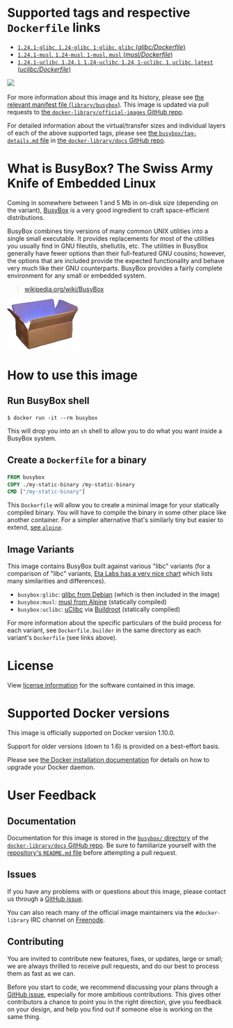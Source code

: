 # Supported tags and respective `Dockerfile` links

-	[`1.24.1-glibc`, `1.24-glibc`, `1-glibc`, `glibc` (*glibc/Dockerfile*)](https://github.com/docker-library/busybox/blob/81c593a39bec858e92bfa2c239aa57e7b988ba37/glibc/Dockerfile)
-	[`1.24.1-musl`, `1.24-musl`, `1-musl`, `musl` (*musl/Dockerfile*)](https://github.com/docker-library/busybox/blob/81c593a39bec858e92bfa2c239aa57e7b988ba37/musl/Dockerfile)
-	[`1.24.1-uclibc`, `1.24.1`, `1.24-uclibc`, `1.24`, `1-uclibc`, `1`, `uclibc`, `latest` (*uclibc/Dockerfile*)](https://github.com/docker-library/busybox/blob/81c593a39bec858e92bfa2c239aa57e7b988ba37/uclibc/Dockerfile)

[![](https://badge.imagelayers.io/busybox:latest.svg)](https://imagelayers.io/?images=busybox:1.24.1-glibc,busybox:1.24.1-musl,busybox:1.24.1-uclibc)

For more information about this image and its history, please see [the relevant manifest file (`library/busybox`)](https://github.com/docker-library/official-images/blob/master/library/busybox). This image is updated via pull requests to [the `docker-library/official-images` GitHub repo](https://github.com/docker-library/official-images).

For detailed information about the virtual/transfer sizes and individual layers of each of the above supported tags, please see [the `busybox/tag-details.md` file](https://github.com/docker-library/docs/blob/master/busybox/tag-details.md) in [the `docker-library/docs` GitHub repo](https://github.com/docker-library/docs).

# What is BusyBox? The Swiss Army Knife of Embedded Linux

Coming in somewhere between 1 and 5 Mb in on-disk size (depending on the variant), [BusyBox](http://www.busybox.net/) is a very good ingredient to craft space-efficient distributions.

BusyBox combines tiny versions of many common UNIX utilities into a single small executable. It provides replacements for most of the utilities you usually find in GNU fileutils, shellutils, etc. The utilities in BusyBox generally have fewer options than their full-featured GNU cousins; however, the options that are included provide the expected functionality and behave very much like their GNU counterparts. BusyBox provides a fairly complete environment for any small or embedded system.

> [wikipedia.org/wiki/BusyBox](https://en.wikipedia.org/wiki/BusyBox)

![logo](https://raw.githubusercontent.com/docker-library/docs/8b984f7fe2aadc3e42ed2bbb89f0a72fff36d819/busybox/logo.png)

# How to use this image

## Run BusyBox shell

```console
$ docker run -it --rm busybox
```

This will drop you into an `sh` shell to allow you to do what you want inside a BusyBox system.

## Create a `Dockerfile` for a binary

```dockerfile
FROM busybox
COPY ./my-static-binary /my-static-binary
CMD ["/my-static-binary"]
```

This `Dockerfile` will allow you to create a minimal image for your statically compiled binary. You will have to compile the binary in some other place like another container. For a simpler alternative that's similarly tiny but easier to extend, [see `alpine`](https://hub.docker.com/_/alpine/).

## Image Variants

This image contains BusyBox built against various "libc" variants (for a comparison of "libc" variants, [Eta Labs has a very nice chart](http://www.etalabs.net/compare_libcs.html) which lists many similarities and differences).

-	`busybox:glibc`: [glibc from Debian](https://packages.debian.org/jessie/libc6) (which is then included in the image)
-	`busybox:musl`: [musl from Alpine](https://pkgs.alpinelinux.org/package/main/x86_64/musl) (statically compiled)
-	`busybox:uclibc`: [uClibc](https://uclibc.org) via [Buildroot](https://buildroot.org) (statically compiled)

For more information about the specific particulars of the build process for each variant, see `Dockerfile.builder` in the same directory as each variant's `Dockerfile` (see links above).

# License

View [license information](http://www.busybox.net/license.html) for the software contained in this image.

# Supported Docker versions

This image is officially supported on Docker version 1.10.0.

Support for older versions (down to 1.6) is provided on a best-effort basis.

Please see [the Docker installation documentation](https://docs.docker.com/installation/) for details on how to upgrade your Docker daemon.

# User Feedback

## Documentation

Documentation for this image is stored in the [`busybox/` directory](https://github.com/docker-library/docs/tree/master/busybox) of the [`docker-library/docs` GitHub repo](https://github.com/docker-library/docs). Be sure to familiarize yourself with the [repository's `README.md` file](https://github.com/docker-library/docs/blob/master/README.md) before attempting a pull request.

## Issues

If you have any problems with or questions about this image, please contact us through a [GitHub issue](https://github.com/jpetazzo/docker-busybox/issues).

You can also reach many of the official image maintainers via the `#docker-library` IRC channel on [Freenode](https://freenode.net).

## Contributing

You are invited to contribute new features, fixes, or updates, large or small; we are always thrilled to receive pull requests, and do our best to process them as fast as we can.

Before you start to code, we recommend discussing your plans through a [GitHub issue](https://github.com/jpetazzo/docker-busybox/issues), especially for more ambitious contributions. This gives other contributors a chance to point you in the right direction, give you feedback on your design, and help you find out if someone else is working on the same thing.
